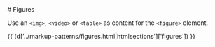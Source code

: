 <section class="copy">
# Figures

Use an <code>&lt;img&gt;</code>, <code>&lt;video&gt;</code> or <code>&lt;table&gt;</code> as content for the <code>&lt;figure&gt;</code> element.

{{ (d['../markup-patterns/figures.html|htmlsections']['figures']) }}

</section>
